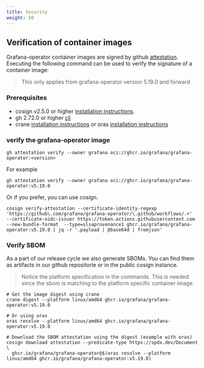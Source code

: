 ```yaml
---
title: Security
weight: 50
---
```


## Verification of container images

Grafana-operator container images are signed by github [attestation](https://docs.github.com/en/actions/how-tos/security-for-github-actions/using-artifact-attestations/using-artifact-attestations-to-establish-provenance-for-builds). Executing the following command can be used to verify the signature of a container image:

> This only applies from grafana-operator version 5.19.0 and forward

### Prerequisites

- cosign v2.5.0 or higher [installation instructions](https://docs.sigstore.dev/cosign/system_config/installation/).
- gh 2.72.0 or higher [cli](https://github.com/cli/cli/releases)
- crane [installation instructions](https://github.com/google/go-containerregistry/blob/main/cmd/crane/doc/crane.md) or oras [installation instructions](https://oras.land/docs/installation)

### verify the grafana-operator image

```shell
gh attestation verify --owner grafana oci://ghcr.io/grafana/grafana-operator:<version>
```

For example

```shell
gh attestation verify --owner grafana oci://ghcr.io/grafana/grafana-operator:v5.19.0
```

Or if you prefer, you can use cosign.

```shell
cosign verify-attestation --certificate-identity-regexp 'https://github\.com/grafana/grafana-operator/\.github/workflows/.+'  --certificate-oidc-issuer https://token.actions.githubusercontent.com --new-bundle-format  --type=slsaprovenance1 ghcr.io/grafana/grafana-operator:v5.19.0 | jq -r '.payload | @base64d | fromjson'
```

### Verify SBOM

As a part of our release cycle we also generate SBOMs.
You can find them as artifacts in our github repositorie or in the public cosign instance.

> Notice the platform specification in the commands.
> This is needed since the sbom is matching to the platform specific container image.

```shell
# Get the image digest using crane
crane digest --platform linux/amd64 ghcr.io/grafana/grafana-operator:v5.19.0

# Or using oras
oras resolve --platform linux/amd64 ghcr.io/grafana/grafana-operator:v5.19.0

# Download the SBOM attestation using the digest (example with oras)
cosign download attestation --predicate-type https://spdx.dev/Document \
  ghcr.io/grafana/grafana-operator@$(oras resolve --platform linux/amd64 ghcr.io/grafana/grafana-operator:v5.19.0)
```
